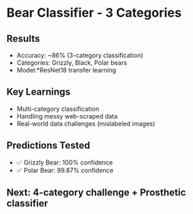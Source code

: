 # Bear Classifier - 3 Categories

## Results
- Accuracy: ~86% (3-category classification)
- Categories: Grizzly, Black, Polar bears
- Model:*ResNet18 transfer learning

## Key Learnings
- Multi-category classification
- Handling messy web-scraped data
- Real-world data challenges (mislabeled images)

## Predictions Tested
- ✅ Grizzly Bear: 100% confidence
- ✅ Polar Bear: 99.87% confidence

## Next: 4-category challenge + Prosthetic classifier
